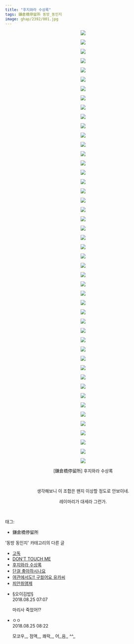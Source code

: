 ```yaml
---
title: "후지와라 수상록"
tags: 鎌倉橋停留所 동방_동인지
image: ghap/2392/001.jpg
---
```

<div class="article">
<p style="text-align: center; clear: none; float: none;"><img src="{{ site.nasurl }}/ghap/2392/001.jpg"/></p>
<p style="text-align: center; clear: none; float: none;"><img src="{{ site.nasurl }}/ghap/2392/002.jpg"/></p>
<p style="text-align: center; clear: none; float: none;"><img src="{{ site.nasurl }}/ghap/2392/003.jpg"/></p>
<p style="text-align: center; clear: none; float: none;"><img src="{{ site.nasurl }}/ghap/2392/004.jpg"/></p>
<p style="text-align: center; clear: none; float: none;"><img src="{{ site.nasurl }}/ghap/2392/005.jpg"/></p>
<p style="text-align: center; clear: none; float: none;"><img src="{{ site.nasurl }}/ghap/2392/006.jpg"/></p>
<p style="text-align: center; clear: none; float: none;"><img src="{{ site.nasurl }}/ghap/2392/007.jpg"/></p>
<p style="text-align: center; clear: none; float: none;"><img src="{{ site.nasurl }}/ghap/2392/008.jpg"/></p>
<p style="text-align: center; clear: none; float: none;"><img src="{{ site.nasurl }}/ghap/2392/009.jpg"/></p>
<p style="text-align: center; clear: none; float: none;"><img src="{{ site.nasurl }}/ghap/2392/010.jpg"/></p>
<p style="text-align: center; clear: none; float: none;"><img src="{{ site.nasurl }}/ghap/2392/011.jpg"/></p>
<p style="text-align: center; clear: none; float: none;"><img src="{{ site.nasurl }}/ghap/2392/012.jpg"/></p>
<p style="text-align: center; clear: none; float: none;"><img src="{{ site.nasurl }}/ghap/2392/013.jpg"/></p>
<p style="text-align: center; clear: none; float: none;"><img src="{{ site.nasurl }}/ghap/2392/014.jpg"/></p>
<p style="text-align: center; clear: none; float: none;"><img src="{{ site.nasurl }}/ghap/2392/015.jpg"/></p>
<p style="text-align: center; clear: none; float: none;"><img src="{{ site.nasurl }}/ghap/2392/016.jpg"/></p>
<p style="text-align: center; clear: none; float: none;"><img src="{{ site.nasurl }}/ghap/2392/017.jpg"/></p>
<p style="text-align: center; clear: none; float: none;"><img src="{{ site.nasurl }}/ghap/2392/018.jpg"/></p>
<p style="text-align: center; clear: none; float: none;"><img src="{{ site.nasurl }}/ghap/2392/019.jpg"/></p>
<p style="text-align: center; clear: none; float: none;"><img src="{{ site.nasurl }}/ghap/2392/020.jpg"/></p>
<p style="text-align: center; clear: none; float: none;"><img src="{{ site.nasurl }}/ghap/2392/021.jpg"/></p>
<p style="text-align: center; clear: none; float: none;"><img src="{{ site.nasurl }}/ghap/2392/022.jpg"/></p>
<p style="text-align: center; clear: none; float: none;"><img src="{{ site.nasurl }}/ghap/2392/023.jpg"/></p>
<p style="text-align: center; clear: none; float: none;"><img src="{{ site.nasurl }}/ghap/2392/024.jpg"/></p>
<p style="text-align: center; clear: none; float: none;"><img src="{{ site.nasurl }}/ghap/2392/025.jpg"/></p>
<p style="text-align: center; clear: none; float: none;"><img src="{{ site.nasurl }}/ghap/2392/026.jpg"/></p>
<p style="text-align: center; clear: none; float: none;"><img src="{{ site.nasurl }}/ghap/2392/027.jpg"/></p>
<p style="text-align: center; clear: none; float: none;"><img src="{{ site.nasurl }}/ghap/2392/028.jpg"/></p>
<p style="text-align: center; clear: none; float: none;"><img src="{{ site.nasurl }}/ghap/2392/029.jpg"/></p>
<p style="text-align: center; clear: none; float: none;"><img src="{{ site.nasurl }}/ghap/2392/030.jpg"/></p>
<p style="text-align: center; clear: none; float: none;"><img src="{{ site.nasurl }}/ghap/2392/031.jpg"/></p>
<p style="text-align: center; clear: none; float: none;"><img src="{{ site.nasurl }}/ghap/2392/032.jpg"/></p>
<p style="text-align: center; clear: none; float: none;"><img src="{{ site.nasurl }}/ghap/2392/033.jpg"/></p>
<p style="text-align: center; clear: none; float: none;"><img src="{{ site.nasurl }}/ghap/2392/034.jpg"/></p>
<p style="text-align: center; clear: none; float: none;"><img src="{{ site.nasurl }}/ghap/2392/035.jpg"/></p>
<p style="text-align: center; clear: none; float: none;"><img src="{{ site.nasurl }}/ghap/2392/036.jpg"/></p>
<p style="text-align: center; clear: none; float: none;"><img src="{{ site.nasurl }}/ghap/2392/037.jpg"/></p>
<p style="text-align: center; clear: none; float: none;"><img src="{{ site.nasurl }}/ghap/2392/038.jpg"/></p>
<p style="text-align: center; clear: none; float: none;"><img src="{{ site.nasurl }}/ghap/2392/039.jpg"/></p>
<p style="text-align: center; clear: none; float: none;"><img src="{{ site.nasurl }}/ghap/2392/040.jpg"/></p>
<p style="text-align: center; clear: none; float: none;"><img src="{{ site.nasurl }}/ghap/2392/041.jpg"/></p>
<p style="text-align: center; clear: none; float: none;"><img src="{{ site.nasurl }}/ghap/2392/042.jpg"/></p>
<p style="text-align: center; clear: none; float: none;"><img src="{{ site.nasurl }}/ghap/2392/043.jpg"/></p>
<p style="text-align: center; clear: none; float: none;"><img src="{{ site.nasurl }}/ghap/2392/044.jpg"/></p>
<p style="text-align: center; clear: none; float: none;"><img src="{{ site.nasurl }}/ghap/2392/045.jpg"/></p>
<p style="text-align: center; clear: none; float: none;"><img src="{{ site.nasurl }}/ghap/2392/046.jpg"/></p>
<p style="text-align: center; clear: none; float: none;"><img src="{{ site.nasurl }}/ghap/2392/047.jpg"/></p>
<p style="text-align: center; clear: none; float: none;">[鎌倉橋停留所] 후지와라 수상록</p>
<p style="text-align: center; clear: none; float: none;"><br/></p>
<p style="text-align: center; clear: none; float: none;">생각해보니 이 조합은 왠지 이상할 정도로 안보이네.</p>
<p style="text-align: center; clear: none; float: none;">레이마리가 대세라 그런가.</p>
<p><br/></p>
</div><div class="tagTrail">
<p>태그: </p>
<ul>
<li>鎌倉橋停留所</li>
</ul>
</div><div class="another">
<p>'동방 동인지' 카테고리의 다른 글</p>
<ul>
<li><a href="/2016-09-29-ghap_2394">고독</a></li>
<li><a href="/2016-09-29-ghap_2393">DON'T TOUCH ME</a></li>
<li><a href="/2016-09-29-ghap_2392">후지와라 수상록</a></li>
<li><a href="/2016-09-29-ghap_2391">단걸 좋아하시나요</a></li>
<li><a href="/2016-09-29-ghap_2390">여관에서도!! 구웠어요 유카씨</a></li>
<li><a href="/2016-09-29-ghap_2389">피안취앵제</a></li>
</ul>
</div><div class="cb_module cb_fluid">
<div class="cb_wrt cb_profile">
<div class="comment">
<ul>
<li class="cb_thumb_off" id="comment15317009">
<div class="cb_comment_area">
<div class="cb_info_area">
<div class="cb_section">
<span class="cb_nick_name">§오이김밥§</span>
</div>
<div class="cb_section">
<span class="cb_date">2018.08.25 07:07 </span>
</div>
</div>
<div class="cb_dsc_comment">
<p class="cb_dsc">
											마리사 죽었어!?
										</p>
</div>
</div></li>
<li class="cb_thumb_off" id="comment15317038">
<div class="cb_comment_area">
<div class="cb_info_area">
<div class="cb_section">
<span class="cb_nick_name">ㅇㅇ</span>
</div>
<div class="cb_section">
<span class="cb_date">2018.08.25 08:22 </span>
</div>
</div>
<div class="cb_dsc_comment">
<p class="cb_dsc">
											모코우,,, 점액,,, 쾌락,,, 어,,음,, ^^,,
										</p>
</div>
</div></li>
</ul>
</div>
</div><!-- commentList close -->
</div>